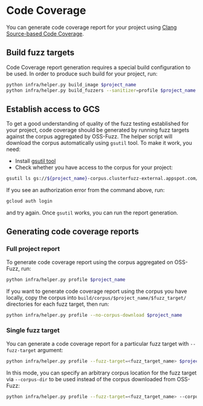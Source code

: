 # Code Coverage

You can generate code coverage report for your project using [Clang Source-based
Code Coverage].


## Build fuzz targets

Code Coverage report generation requires a special build configuration to be
used. In order to produce such build for your project, run:

```bash
python infra/helper.py build_image $project_name
python infra/helper.py build_fuzzers --sanitizer=profile $project_name
```


## Establish access to GCS

To get a good understanding of quality of the fuzz testing established for your
project, code coverage should be generated by running fuzz targets against the
corpus aggregated by OSS-Fuzz. The helper script will download the corpus
automatically using `gsutil` tool. To make it work, you need:

* Install [gsutil tool]
* Check whether you have access to the corpus for your project:

```bash
gsutil ls gs://${project_name}-corpus.clusterfuzz-external.appspot.com/
```

If you see an authorization error from the command above, run:

```bash
gcloud auth login
```

and try again. Once `gsutil` works, you can run the report generation.


## Generating code coverage reports

### Full project report

To generate code coverage report using the corpus aggregated on OSS-Fuzz, run:

```bash
python infra/helper.py profile $project_name
```

If you want to generate code coverage report using the corpus you have locally,
copy the corpus into `build/corpus/$project_name/$fuzz_target/` directories for
each fuzz target, then run:

```bash
python infra/helper.py profile --no-corpus-download $project_name
```

### Single fuzz target

You can generate a code coverage report for a particular fuzz target with
`--fuzz-target` argument:

```bash
python infra/helper.py profile --fuzz-target=<fuzz_target_name> $project_name
```

In this mode, you can specify an arbitrary corpus location for the fuzz target
via `--corpus-dir` to be used instead of the corpus downloaded from OSS-Fuzz:

```bash
python infra/helper.py profile --fuzz-target=<fuzz_target_name> --corpus-dir=<my_local_corpus_dir> $project_name
```


[Clang Source-based Code Coverage]: https://clang.llvm.org/docs/SourceBasedCodeCoverage.html
[gsutil tool]: https://cloud.google.com/storage/docs/gsutil_install

